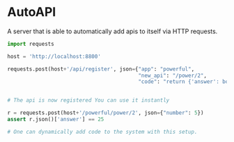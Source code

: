 AutoAPI
=======

A server that is able to automatically add apis to itself via HTTP requests.


```python
import requests

host = 'http://localhost:8800'

requests.post(host+'/api/register', json={"app": "powerful",
                                          "new_api": "/power/2",
                                          "code": "return {'answer': bottle.request.json.get('number') ** 2}"})


# The api is now registered You can use it instantly

r = requests.post(host+'/powerful/power/2', json={"number": 5})
assert r.json()['answer'] == 25

# One can dynamically add code to the system with this setup.
```
